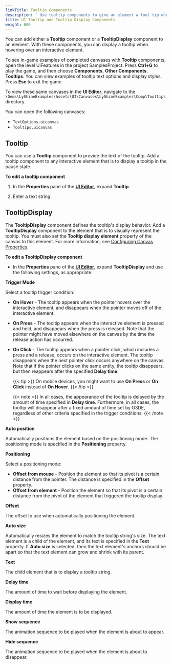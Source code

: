```yaml
---
linkTitle: Tooltip Components
description: ' Use tooltip components to give an element a tool tip when hovering over it, and configure its display properties in O3DE''s UI Editor. '
title: UI Tooltip and Tooltip Display Components
weight: 600
---
```


You can add either a **Tooltip** component or a **TooltipDisplay** component to an element. With these components, you can display a tooltip when hovering over an interactive element.

To see in-game examples of completed canvases with **Tooltip** components, open the level UiFeatures in the project SamplesProject. Press **Ctrl+G** to play the game, and then choose **Components**, **Other Components**, **Tooltips**. You can view examples of tooltip text options and display styles. Press **Esc** to exit the game.

To view these same canvases in the **UI Editor**, navigate to the `\Gems\LyShineExamples\Assets\UI\Canvases\LyShineExamples\Comp\Tooltips` directory.

You can open the following canvases:
+ `TextOptions.uicanvas`
+ `Tooltips.uicanvas`

## Tooltip 

You can use a **Tooltip** component to provide the text of the tooltip. Add a tooltip component to any interactive element that is to display a tooltip in the pause state.

**To edit a tooltip component**

1. In the **Properties** pane of the [**UI Editor**](/docs/user-guide/interactivity/user-interface/editor), expand **Tooltip**.

1. Enter a text string.

## TooltipDisplay 

The **TooltipDisplay** component defines the tooltip's display behavior. Add a **TooltipDisplay** component to the element that is to visually represent the tooltip. You must also set the **Tooltip display element** property of the canvas to this element. For more information, see [Configuring Canvas Properties](/docs/user-guide/interactivity/user-interface/canvases/canvas-properties).

**To edit a TooltipDisplay component**

+ In the **Properties** pane of the [**UI Editor**](/docs/user-guide/interactivity/user-interface/editor), expand **TooltipDisplay** and use the following settings, as appropriate:

**Trigger Mode**

Select a tooltip trigger condition:

+ **On Hover** - The tooltip appears when the pointer hovers over the interactive element, and disappears when the pointer moves off of the interactive element.
+ **On Press** - The tooltip appears when the interactive element is pressed and held, and disappears when the press is released. Note that the pointer might have moved elsewhere on the canvas by the time the release action has occurred.
+ **On Click** - The tooltip appears when a pointer click, which includes a press and a release, occurs on the interactive element. The tooltip disappears when the next pointer click occurs anywhere on the canvas. Note that if the pointer clicks on the same entity, the tooltip disappears, but then reappears after the specified **Delay time**.

    {{< tip >}}
On mobile devices, you might want to use **On Press** or **On Click** instead of **On Hover**.
    {{< /tip >}}

    {{< note >}}
In all cases, the appearance of the tooltip is delayed by the amount of time specified in **Delay time**. Furthermore, in all cases, the tooltip will disappear after a fixed amount of time set by O3DE, regardless of other criteria specified in the trigger conditions.
    {{< /note >}}

**Auto position**

Automatically positions the element based on the positioning mode. The positioning mode is specified in the **Positioning** property.

**Positioning**

Select a positioning mode:
+ **Offset from mouse** - Position the element so that its pivot is a certain distance from the pointer. The distance is specified in the **Offset** property.
+ **Offset from element** - Position the element so that its pivot is a certain distance from the pivot of the element that triggered the tooltip display.

**Offset**

The offset to use when automatically positioning the element.

**Auto size**

Automatically resizes the element to match the tooltip string's size. The text element is a child of the element, and its text is specified in the **Text** property. If **Auto size** is selected, then the text element's anchors should be apart so that the text element can grow and shrink with its parent.

**Text**

The child element that is to display a tooltip string.

**Delay time**

The amount of time to wait before displaying the element.

**Display time**

The amount of time the element is to be displayed.

**Show sequence**

The animation sequence to be played when the element is about to appear.

**Hide sequence**

The animation sequence to be played when the element is about to disappear.
